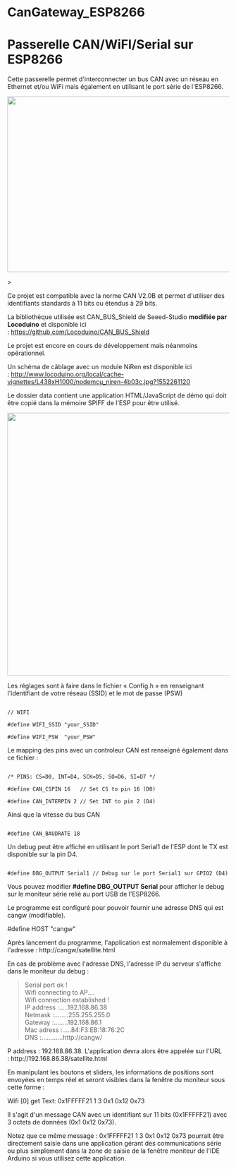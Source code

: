 # CanGateway_ESP8266
<h1>Passerelle CAN/WiFI/Serial sur ESP8266</h1>
<p>Cette passerelle permet d'interconnecter un bus CAN avec un réseau en Ethernet et/ou WiFi mais également en utilisant le port série de l'ESP8266.</p>
<p><img src="http://www.locoduino.org/local/cache-vignettes/L500xH326/locoduino_wifi_can-gatewayesp8266_nirenmcp2515_dsc6798-33ae1.jpg?1548598275"  height="398" width="610"></p>></p>
<p>Ce projet est compatible avec la norme CAN V2.0B et permet d'utiliser des identifiants standards à 11 bits ou étendus à 29 bits.</p>
<p>La bibliothèque utilisée est CAN_BUS_Shield de Seeed-Studio <strong>modifiée par Locoduino</strong> et disponible ici : <a href="https://github.com/Locoduino/CAN_BUS_Shield">https://github.com/Locoduino/CAN_BUS_Shield</a></p>
<p>Le projet est encore en cours de développement mais néanmoins opérationnel.</p>
<p>Un schéma de câblage avec un module NiRen est disponible ici : <a href="http://www.locoduino.org/local/cache-vignettes/L438xH1000/nodemcu_niren-4b03c.jpg?1552261120" rel="nofollow">http://www.locoduino.org/local/cache-vignettes/L438xH1000/nodemcu_niren-4b03c.jpg?1552261120</a></p>
<p>Le dossier data contient une application HTML/JavaScript de démo qui doit être copié dans la mémoire SPIFF de l'ESP pour être utilisé.</p>

<p><img src="http://www.locoduino.org/local/cache-vignettes/L610xH596/ecran_reglage_satellites_01-1-43103.png?1548598657" height="596" width="610"></p>


<p>Les réglages sont à faire dans le fichier « Config.h » en renseignant l'identifiant de votre réseau (SSID) et le mot de passe (PSW)</p>
<p>
<code>
// WIFI<br>
#define WIFI_SSID "your_SSID"<br>
#define WIFI_PSW  "your_PSW"
</code></p>
<p>Le mapping des pins avec un controleur CAN est renseigné également dans ce fichier :</p>
<p>
<code>
/* PINS: CS=D0, INT=D4, SCK=D5, SO=D6, SI=D7 */<br>
#define CAN_CSPIN 16   // Set CS to pin 16 (D0)<br>
#define CAN_INTERPIN 2 // Set INT to pin 2 (D4)
</code></p>

<p>Ainsi que la vitesse du bus CAN</p>
<p><code>
#define CAN_BAUDRATE 18
</code></p>

<p>Un debug peut être affiché en utilisant le port Serial1 de l'ESP dont le TX est disponible sur la pin D4.</p>

<p>
<code>
#define DBG_OUTPUT Serial1 // Debug sur le port Serial1 sur GPIO2 (D4)
</code>
</p>
<p>Vous pouvez modifier <strong>#define DBG_OUTPUT Serial</strong> pour afficher le debug sur le moniteur série relié au port USB de l'ESP8266.</p>
<p>Le programme est configuré pour pouvoir fournir une adresse DNS qui est cangw (modifiable).</p>
<p>#define HOST "cangw"</p>
<p>Après lancement du programme, l'application est normalement disponible à l'adresse : http://cangw/satellite.html</p>
<p>En cas de problème avec l'adresse DNS, l'adresse IP du serveur s'affiche dans le moniteur du debug :</p>
<blockquote>
<p>Serial port ok !<br>
Wifi connecting to AP....<br>
Wifi connection established !<br>
IP address :.....192.168.86.38<br>
Netmask :........255.255.255.0<br>
Gateway :........192.168.86.1<br>
Mac adress :.....84:F3:EB:18:76:2C<br>
DNS :............http://cangw/</p>
</blockquote>
<p>P address : 192.168.86.38. L'application devra alors être appelée sur l'URL : http://192.168.86.38/satellite.html</p>
<p>En manipulant les boutons et sliders, les informations de positions sont envoyées en temps réel et seront visibles dans la fenêtre du moniteur sous cette forme :</p>
<p>Wifi [0] get Text: 0x1FFFFF21 1 3 0x1 0x12 0x73</p>
<p>Il s'agit  d'un message CAN avec un identifiant sur 11 bits (0x1FFFFF21) avec 3 octets de données (0x1 0x12 0x73).</p>
<p>Notez que ce même message : 0x1FFFFF21 1 3 0x1 0x12 0x73 pourrait être directement saisie dans une application gérant des communications    série ou plus simplement dans la zone de saisie de la fenêtre moniteur de l'IDE Arduino si vous utilisez cette application.</p>
